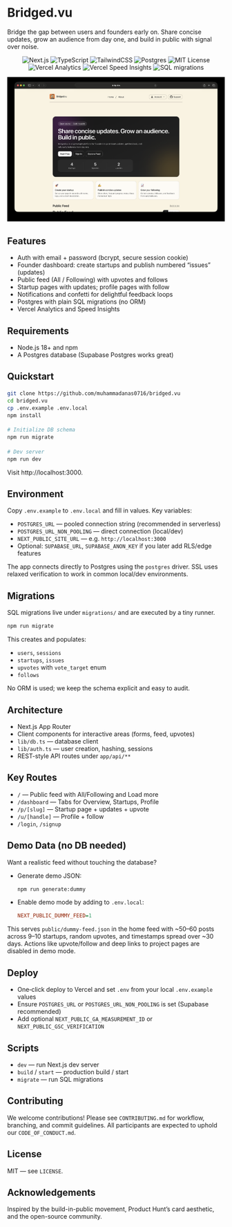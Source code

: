 # Bridged.vu

Bridge the gap between users and founders early on. Share concise updates, grow an audience from day one, and build in public with signal over noise.

<p align="center">
  <img src="https://img.shields.io/badge/Next.js-15-black?style=for-the-badge&logo=next.js" alt="Next.js"/>
  <img src="https://img.shields.io/badge/TypeScript-3178C6?style=for-the-badge&logo=typescript&logoColor=white" alt="TypeScript"/>
  <img src="https://img.shields.io/badge/TailwindCSS-38B2AC?style=for-the-badge&logo=tailwind-css&logoColor=white" alt="TailwindCSS"/>
  <img src="https://img.shields.io/badge/Postgres-336791?style=for-the-badge&logo=postgresql&logoColor=white" alt="Postgres"/>
  <img src="https://img.shields.io/badge/License-MIT-green?style=for-the-badge" alt="MIT License"/>
  <br/>
  <img src="https://img.shields.io/badge/Analytics-Vercel-blue?style=flat" alt="Vercel Analytics"/>
  <img src="https://img.shields.io/badge/Speed%20Insights-Vercel-blue?style=flat" alt="Vercel Speed Insights"/>
  <img src="https://img.shields.io/badge/Migrations-SQL-lightgrey?style=flat" alt="SQL migrations"/>
</p>

<p align="center">
  <img src="./public/homescreen.png" alt="Bridged.vu home screen" width="1200" />
</p>

## Features

- Auth with email + password (bcrypt, secure session cookie)
- Founder dashboard: create startups and publish numbered “issues” (updates)
- Public feed (All / Following) with upvotes and follows
- Startup pages with updates; profile pages with follow
- Notifications and confetti for delightful feedback loops
- Postgres with plain SQL migrations (no ORM)
- Vercel Analytics and Speed Insights

## Requirements

- Node.js 18+ and npm
- A Postgres database (Supabase Postgres works great)

## Quickstart

```bash
git clone https://github.com/muhammadanas0716/bridged.vu
cd bridged.vu
cp .env.example .env.local
npm install

# Initialize DB schema
npm run migrate

# Dev server
npm run dev
```

Visit http://localhost:3000.

## Environment

Copy `.env.example` to `.env.local` and fill in values. Key variables:

- `POSTGRES_URL` — pooled connection string (recommended in serverless)
- `POSTGRES_URL_NON_POOLING` — direct connection (local/dev)
- `NEXT_PUBLIC_SITE_URL` — e.g. `http://localhost:3000`
- Optional: `SUPABASE_URL`, `SUPABASE_ANON_KEY` if you later add RLS/edge features

The app connects directly to Postgres using the `postgres` driver. SSL uses relaxed verification to work in common local/dev environments.

## Migrations

SQL migrations live under `migrations/` and are executed by a tiny runner.

```bash
npm run migrate
```

This creates and populates:

- `users`, `sessions`
- `startups`, `issues`
- `upvotes` with `vote_target` enum
- `follows`

No ORM is used; we keep the schema explicit and easy to audit.

## Architecture

- Next.js App Router
- Client components for interactive areas (forms, feed, upvotes)
- `lib/db.ts` — database client
- `lib/auth.ts` — user creation, hashing, sessions
- REST-style API routes under `app/api/**`

## Key Routes

- `/` — Public feed with All/Following and Load more
- `/dashboard` — Tabs for Overview, Startups, Profile
- `/p/[slug]` — Startup page + updates + upvote
- `/u/[handle]` — Profile + follow
- `/login`, `/signup`

## Demo Data (no DB needed)

Want a realistic feed without touching the database?

- Generate demo JSON:

  ```bash
  npm run generate:dummy
  ```

- Enable demo mode by adding to `.env.local`:

  ```ini
  NEXT_PUBLIC_DUMMY_FEED=1
  ```

This serves `public/dummy-feed.json` in the home feed with ~50–60 posts across 9–10 startups, random upvotes, and timestamps spread over ~30 days. Actions like upvote/follow and deep links to project pages are disabled in demo mode.

## Deploy

- One‑click deploy to Vercel and set `.env` from your local `.env.example` values
- Ensure `POSTGRES_URL` or `POSTGRES_URL_NON_POOLING` is set (Supabase recommended)
- Add optional `NEXT_PUBLIC_GA_MEASUREMENT_ID` or `NEXT_PUBLIC_GSC_VERIFICATION`

## Scripts

- `dev` — run Next.js dev server
- `build` / `start` — production build / start
- `migrate` — run SQL migrations

## Contributing

We welcome contributions! Please see `CONTRIBUTING.md` for workflow, branching, and commit guidelines. All participants are expected to uphold our `CODE_OF_CONDUCT.md`.

## License

MIT — see `LICENSE`.

## Acknowledgements

Inspired by the build-in-public movement, Product Hunt’s card aesthetic, and the open-source community.
